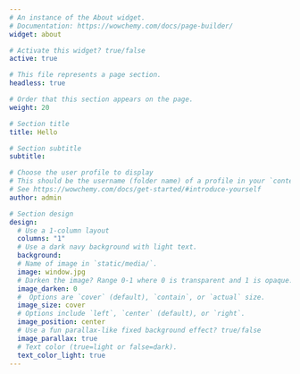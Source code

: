 ```yaml
---
# An instance of the About widget.
# Documentation: https://wowchemy.com/docs/page-builder/
widget: about

# Activate this widget? true/false
active: true

# This file represents a page section.
headless: true

# Order that this section appears on the page.
weight: 20

# Section title
title: Hello

# Section subtitle
subtitle:

# Choose the user profile to display
# This should be the username (folder name) of a profile in your `content/authors/` folder.
# See https://wowchemy.com/docs/get-started/#introduce-yourself
author: admin

# Section design
design:
  # Use a 1-column layout
  columns: "1"
  # Use a dark navy background with light text.
  background:
  # Name of image in `static/media/`.
  image: window.jpg
  # Darken the image? Range 0-1 where 0 is transparent and 1 is opaque.
  image_darken: 0
  #  Options are `cover` (default), `contain`, or `actual` size.
  image_size: cover
  # Options include `left`, `center` (default), or `right`.
  image_position: center
  # Use a fun parallax-like fixed background effect? true/false
  image_parallax: true
  # Text color (true=light or false=dark).
  text_color_light: true
---
```

